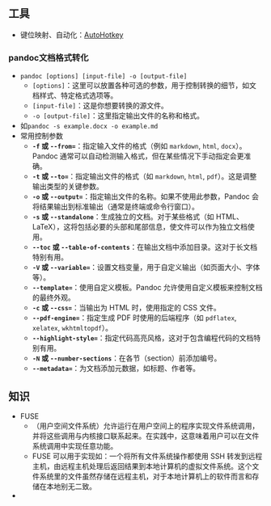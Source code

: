 ## 工具

- 键位映射、自动化：[AutoHotkey](https://www.autohotkey.com/)

### pandoc文档格式转化

- `pandoc [options] [input-file] -o [output-file]`
  - `[options]`：这里可以放置各种可选的参数，用于控制转换的细节，如文档样式、特定格式选项等。
  - `[input-file]`：这是你想要转换的源文件。
  - `-o [output-file]`：这里指定输出文件的名称和格式。
- 如`pandoc -s example.docx -o example.md`
- 常用控制参数
  - **`-f` 或 `--from=`**：指定输入文件的格式（例如 `markdown`, `html`, `docx`）。Pandoc 通常可以自动检测输入格式，但在某些情况下手动指定会更准确。
  - **`-t` 或 `--to=`**：指定输出文件的格式（如 `markdown`, `html`, `pdf`）。这是调整输出类型的关键参数。
  - **`-o` 或 `--output=`**：指定输出文件的名称。如果不使用此参数，Pandoc 会将结果输出到标准输出（通常是终端或命令行窗口）。
  - **`-s` 或 `--standalone`**：生成独立的文档。对于某些格式（如 HTML、LaTeX），这将包括必要的头部和尾部信息，使文件可以作为独立文档使用。
  - **`--toc` 或 `--table-of-contents`**：在输出文档中添加目录。这对于长文档特别有用。
  - **`-V` 或 `--variable=`**：设置文档变量，用于自定义输出（如页面大小、字体等）。
  - **`--template=`**：使用自定义模板。Pandoc 允许使用自定义模板来控制文档的最终外观。
  - **`-c` 或 `--css=`**：当输出为 HTML 时，使用指定的 CSS 文件。
  - **`--pdf-engine=`**：指定生成 PDF 时使用的后端程序（如 `pdflatex`, `xelatex`, `wkhtmltopdf`）。
  - **`--highlight-style=`**：指定代码高亮风格，这对于包含编程代码的文档特别有用。
  - **`-N` 或 `--number-sections`**：在各节（section）前添加编号。
  - **`--metadata=`**：为文档添加元数据，如标题、作者等。

## 知识

- FUSE
  - （用户空间文件系统）允许运行在用户空间上的程序实现文件系统调用，并将这些调用与内核接口联系起来。在实践中，这意味着用户可以在文件系统调用中实现任意功能。
  - FUSE 可以用于实现如：一个将所有文件系统操作都使用 SSH 转发到远程主机，由远程主机处理后返回结果到本地计算机的虚拟文件系统。这个文件系统里的文件虽然存储在远程主机，对于本地计算机上的软件而言和存储在本地别无二致。
- 
